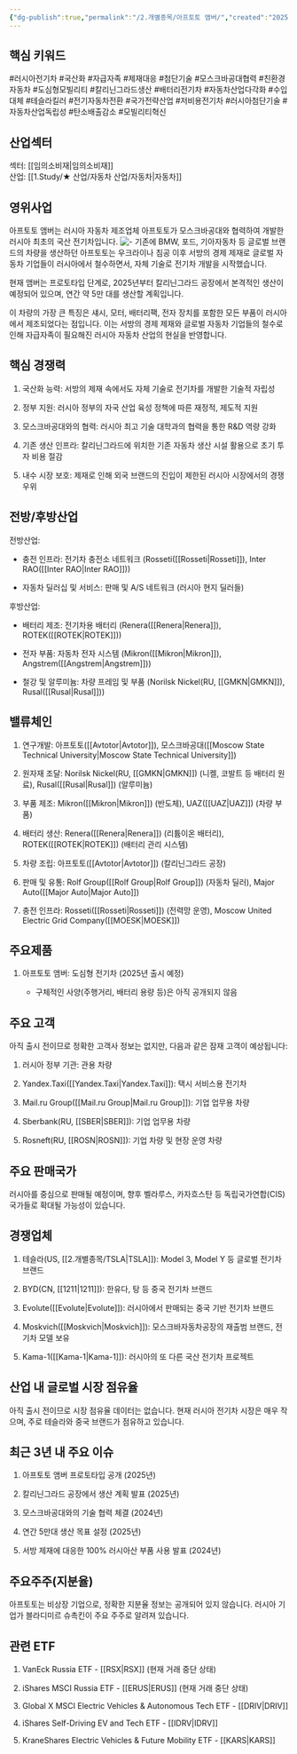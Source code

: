 ```yaml
---
{"dg-publish":true,"permalink":"/2.개별종목/아프토토 앰버/","created":"2025-03-15T12:39:32.637+09:00","updated":"2025-06-03T20:06:02.325+09:00"}
---
```


## 핵심 키워드

#러시아전기차 #국산화 #자급자족 #제재대응 #첨단기술 #모스크바공대협력 #친환경자동차 #도심형모빌리티 #칼리닌그라드생산 #배터리전기차 #자동차산업다각화 #수입대체 #테슬라킬러 #전기자동차전환 #국가전략산업 #저비용전기차 #러시아첨단기술 #자동차산업독립성 #탄소배출감소 #모빌리티혁신

## 산업섹터

섹터: [[임의소비재\|임의소비재]]  
산업: [[1.Study/★ 산업/자동차 산업/자동차\|자동차]]

## 영위사업

아프토토 앰버는 러시아 자동차 제조업체 아프토토가 모스크바공대와 협력하여 개발한 러시아 최초의 국산 전기차입니다. 
![-](/img/user/attachments/Pasted%20image%2020250315130736.png)
기존에 BMW, 포드, 기아자동차 등 글로벌 브랜드의 차량을 생산하던 아프토토는 우크라이나 침공 이후 서방의 경제 제재로 글로벌 자동차 기업들이 러시아에서 철수하면서, 자체 기술로 전기차 개발을 시작했습니다. 

현재 앰버는 프로토타입 단계로, 2025년부터 칼리닌그라드 공장에서 본격적인 생산이 예정되어 있으며, 연간 약 5만 대를 생산할 계획입니다. 

이 차량의 가장 큰 특징은 섀시, 모터, 배터리팩, 전자 장치를 포함한 모든 부품이 러시아에서 제조되었다는 점입니다. 이는 서방의 경제 제재와 글로벌 자동차 기업들의 철수로 인해 자급자족이 필요해진 러시아 자동차 산업의 현실을 반영합니다.

## 핵심 경쟁력

1. 국산화 능력: 서방의 제재 속에서도 자체 기술로 전기차를 개발한 기술적 자립성
    
2. 정부 지원: 러시아 정부의 자국 산업 육성 정책에 따른 재정적, 제도적 지원
    
3. 모스크바공대와의 협력: 러시아 최고 기술 대학과의 협력을 통한 R&D 역량 강화
    
4. 기존 생산 인프라: 칼리닌그라드에 위치한 기존 자동차 생산 시설 활용으로 초기 투자 비용 절감
    
5. 내수 시장 보호: 제재로 인해 외국 브랜드의 진입이 제한된 러시아 시장에서의 경쟁 우위
    

## 전방/후방산업

전방산업:

- 충전 인프라: 전기차 충전소 네트워크 (Rosseti([[Rosseti\|Rosseti]]), Inter RAO([[Inter RAO\|Inter RAO]]))
    
- 자동차 딜러십 및 서비스: 판매 및 A/S 네트워크 (러시아 현지 딜러들)
    

후방산업:

- 배터리 제조: 전기차용 배터리 (Renera([[Renera\|Renera]]), ROTEK([[ROTEK\|ROTEK]]))
    
- 전자 부품: 자동차 전자 시스템 (Mikron([[Mikron\|Mikron]]), Angstrem([[Angstrem\|Angstrem]]))
    
- 철강 및 알루미늄: 차량 프레임 및 부품 (Norilsk Nickel(RU, [[GMKN\|GMKN]]), Rusal([[Rusal\|Rusal]]))
    

## 밸류체인

1. 연구개발: 아프토토([[Avtotor\|Avtotor]]), 모스크바공대([[Moscow State Technical University\|Moscow State Technical University]])
    
2. 원자재 조달: Norilsk Nickel(RU, [[GMKN\|GMKN]]) (니켈, 코발트 등 배터리 원료), Rusal([[Rusal\|Rusal]]) (알루미늄)
    
3. 부품 제조: Mikron([[Mikron\|Mikron]]) (반도체), UAZ([[UAZ\|UAZ]]) (차량 부품)
    
4. 배터리 생산: Renera([[Renera\|Renera]]) (리튬이온 배터리), ROTEK([[ROTEK\|ROTEK]]) (배터리 관리 시스템)
    
5. 차량 조립: 아프토토([[Avtotor\|Avtotor]]) (칼리닌그라드 공장)
    
6. 판매 및 유통: Rolf Group([[Rolf Group\|Rolf Group]]) (자동차 딜러), Major Auto([[Major Auto\|Major Auto]])
    
7. 충전 인프라: Rosseti([[Rosseti\|Rosseti]]) (전력망 운영), Moscow United Electric Grid Company([[MOESK\|MOESK]])
    

## 주요제품

1. 아프토토 앰버: 도심형 전기차 (2025년 출시 예정)
    
    - 구체적인 사양(주행거리, 배터리 용량 등)은 아직 공개되지 않음
        

## 주요 고객

아직 출시 전이므로 정확한 고객사 정보는 없지만, 다음과 같은 잠재 고객이 예상됩니다:

1. 러시아 정부 기관: 관용 차량
    
2. Yandex.Taxi([[Yandex.Taxi\|Yandex.Taxi]]): 택시 서비스용 전기차
    
3. Mail.ru Group([[Mail.ru Group\|Mail.ru Group]]): 기업 업무용 차량
    
4. Sberbank(RU, [[SBER\|SBER]]): 기업 업무용 차량
    
5. Rosneft(RU, [[ROSN\|ROSN]]): 기업 차량 및 현장 운영 차량
    

## 주요 판매국가

러시아를 중심으로 판매될 예정이며, 향후 벨라루스, 카자흐스탄 등 독립국가연합(CIS) 국가들로 확대될 가능성이 있습니다.

## 경쟁업체

1. 테슬라(US, [[2.개별종목/TSLA\|TSLA]]): Model 3, Model Y 등 글로벌 전기차 브랜드
    
2. BYD(CN, [[1211\|1211]]): 한유다, 탕 등 중국 전기차 브랜드
    
3. Evolute([[Evolute\|Evolute]]): 러시아에서 판매되는 중국 기반 전기차 브랜드
    
4. Moskvich([[Moskvich\|Moskvich]]): 모스크바자동차공장의 재출범 브랜드, 전기차 모델 보유
    
5. Kama-1([[Kama-1\|Kama-1]]): 러시아의 또 다른 국산 전기차 프로젝트
    

## 산업 내 글로벌 시장 점유율

아직 출시 전이므로 시장 점유율 데이터는 없습니다. 현재 러시아 전기차 시장은 매우 작으며, 주로 테슬라와 중국 브랜드가 점유하고 있습니다.

## 최근 3년 내 주요 이슈

1. 아프토토 앰버 프로토타입 공개 (2025년)
    
2. 칼리닌그라드 공장에서 생산 계획 발표 (2025년)
    
3. 모스크바공대와의 기술 협력 체결 (2024년)
    
4. 연간 5만대 생산 목표 설정 (2025년)
    
5. 서방 제재에 대응한 100% 러시아산 부품 사용 발표 (2024년)
    

## 주요주주(지분율)

아프토토는 비상장 기업으로, 정확한 지분율 정보는 공개되어 있지 않습니다. 러시아 기업가 블라디미르 슈촉킨이 주요 주주로 알려져 있습니다.

## 관련 ETF

1. VanEck Russia ETF - [[RSX\|RSX]] (현재 거래 중단 상태)
    
2. iShares MSCI Russia ETF - [[ERUS\|ERUS]] (현재 거래 중단 상태)
    
3. Global X MSCI Electric Vehicles & Autonomous Tech ETF - [[DRIV\|DRIV]]
    
4. iShares Self-Driving EV and Tech ETF - [[IDRV\|IDRV]]
    
5. KraneShares Electric Vehicles & Future Mobility ETF - [[KARS\|KARS]]